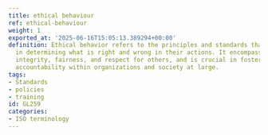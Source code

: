 ```yaml
---
title: ethical behaviour
ref: ethical-behaviour
weight: 1
exported_at: '2025-06-16T15:05:13.389294+00:00'
definition: Ethical behavior refers to the principles and standards that guide individuals
  in determining what is right and wrong in their actions. It encompasses honesty,
  integrity, fairness, and respect for others, and is crucial in fostering trust and
  accountability within organizations and society at large.
tags:
- Standards
- policies
- training
id: GL259
categories:
- ISO terminology
---
```


